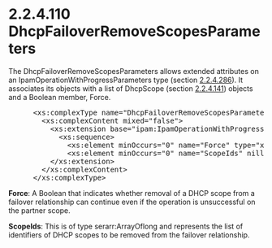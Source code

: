 <html dir="LTR" xmlns:mshelp="http://msdn.microsoft.com/mshelp" xmlns:ddue="http://ddue.schemas.microsoft.com/authoring/2003/5" xmlns:xlink="http://www.w3.org/1999/xlink" xmlns:tool="http://www.microsoft.com/tooltip">
 <body>
 <div id="header">
 <h1 class="heading">2.2.4.110 DhcpFailoverRemoveScopesParameters</h1>
 </div>
 <div id="mainSection">
 <div id="mainBody">
 <div id="allHistory" class="saveHistory"></div>
 <div id="sectionSection0" class="section" name="collapseableSection">
 

<p>The DhcpFailoverRemoveScopesParameters allows extended
attributes on an IpamOperationWithProgressParameters type (section <a href="99fc6063-33f2-47ef-8db7-91d89369e3dc.md">2.2.4.286</a>). It associates
its objects with a list of DhcpScope (section <a href="229edb41-6fbb-4366-bc9c-116207dddf12.md">2.2.4.141</a>) objects and a
Boolean member, Force. </p>

<dl>
<dd>
<div><pre> &lt;xs:complexType name=&quot;DhcpFailoverRemoveScopesParameters&quot;&gt;
   &lt;xs:complexContent mixed=&quot;false&quot;&gt;
     &lt;xs:extension base=&quot;ipam:IpamOperationWithProgressParameters&quot;&gt;
       &lt;xs:sequence&gt;
         &lt;xs:element minOccurs=&quot;0&quot; name=&quot;Force&quot; type=&quot;xsd:boolean&quot; /&gt;
         &lt;xs:element minOccurs=&quot;0&quot; name=&quot;ScopeIds&quot; nillable=&quot;true&quot; type=&quot;serarr:ArrayOflong&quot; /&gt;      &lt;/xs:sequence&gt;
     &lt;/xs:extension&gt;
   &lt;/xs:complexContent&gt;
 &lt;/xs:complexType&gt;
</pre></div>
</dd></dl>

<p><b>Force</b>: A Boolean that indicates whether
removal of a DHCP scope from a failover relationship can continue even if the
operation is unsuccessful on the partner scope.</p>

<p><b>ScopeIds</b>: This is of type serarr:ArrayOflong
and represents the list of identifiers of DHCP scopes to be removed from the
failover relationship.</p>


 </div>
 </div>
 </div>
 </body>
</html>